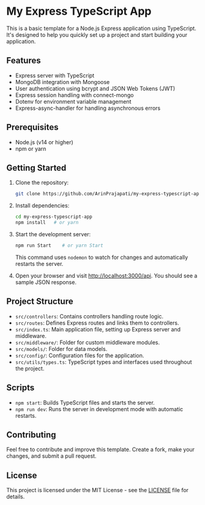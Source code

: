 # My Express TypeScript App

This is a basic template for a Node.js Express application using TypeScript. It's designed to help you quickly set up a project and start building your application.

## Features

- Express server with TypeScript
- MongoDB integration with Mongoose
- User authentication using bcrypt and JSON Web Tokens (JWT)
- Express session handling with connect-mongo
- Dotenv for environment variable management
- Express-async-handler for handling asynchronous errors

## Prerequisites

- Node.js (v14 or higher)
- npm or yarn

## Getting Started

1. Clone the repository:

   ```bash
   git clone https://github.com/ArinPrajapati/my-express-typescript-app.git
   ```

2. Install dependencies:

   ```bash
   cd my-express-typescript-app
   npm install   # or yarn
   ```

3. Start the development server:

   ```bash
   npm run Start    # or yarn Start
   ```

   This command uses `nodemon` to watch for changes and automatically restarts the server.

4. Open your browser and visit [http://localhost:3000/api](http://localhost:3000/api). You should see a sample JSON response.

## Project Structure

- `src/controllers`: Contains controllers handling route logic.
- `src/routes`: Defines Express routes and links them to controllers.
- `src/index.ts`: Main application file, setting up Express server and middleware.
- `src/middleware/`: Folder for custom middleware modules.
- `src/models/`: Folder for data models.
- `src/config/`: Configuration files for the application.
- `src/utils/types.ts`: TypeScript types and interfaces used throughout the project.

## Scripts

- `npm start`: Builds TypeScript files and starts the server.
- `npm run dev`: Runs the server in development mode with automatic restarts.

## Contributing

Feel free to contribute and improve this template. Create a fork, make your changes, and submit a pull request.

## License

This project is licensed under the MIT License - see the [LICENSE](LICENSE) file for details.
